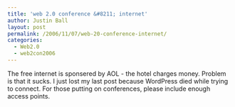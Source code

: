 ```yaml
---
title: 'web 2.0 conference &#8211; internet'
author: Justin Ball
layout: post
permalink: /2006/11/07/web-20-conference-internet/
categories:
  - Web2.0
  - web2con2006
---
```


The free internet is sponsered by AOL - the hotel charges money. Problem is that it sucks. I just lost my last post because WordPress died while trying to connect. For those putting on conferences, please include enough access points.